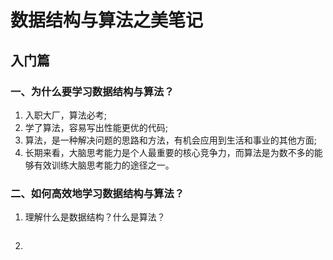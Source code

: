 # 数据结构与算法之美笔记
## 入门篇
### 一、为什么要学习数据结构与算法？<br>
1. 入职大厂，算法必考;
2. 学了算法，容易写出性能更优的代码;
3. 算法，是一种解决问题的思路和方法，有机会应用到生活和事业的其他方面;
4. 长期来看，大脑思考能力是个人最重要的核心竞争力，而算法是为数不多的能够有效训练大脑思考能力的途径之一。
### 二、如何高效地学习数据结构与算法？
1. 理解什么是数据结构？什么是算法？
```

```
2. 